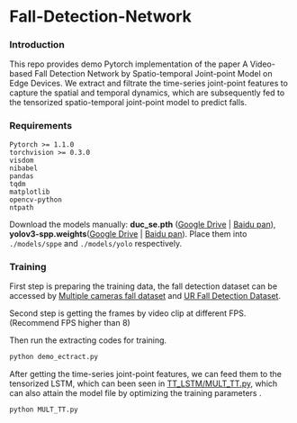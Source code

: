 # Fall-Detection-Network

### Introduction
This repo provides demo Pytorch implementation of the paper A Video-based Fall Detection Network by
Spatio-temporal Joint-point Model on Edge Devices. We extract and filtrate the time-series joint-point features to capture the spatial and temporal dynamics, which are subsequently fed to the tensorized spatio-temporal joint-point model to predict falls.

### Requirements

```
Pytorch >= 1.1.0
torchvision >= 0.3.0
visdom
nibabel
pandas
tqdm
matplotlib
opencv-python
ntpath
```

Download the models manually: **duc_se.pth** ([Google Drive]( https://drive.google.com/open?id=1OPORTWB2cwd5YTVBX-NE8fsauZJWsrtW) | [Baidu pan](https://pan.baidu.com/s/15jbRNKuslzm5wRSgUVytrA)), **yolov3-spp.weights**([Google Drive](https://drive.google.com/open?id=1D47msNOOiJKvPOXlnpyzdKA3k6E97NTC) | [Baidu pan](https://pan.baidu.com/s/1Zb2REEIk8tcahDa8KacPNA)). Place them into `./models/sppe` and `./models/yolo` respectively.

### Training

First step is preparing the training data, the fall detection dataset can be accessed by [Multiple cameras fall dataset](http://www.iro.umontreal.ca/~labimage/Dataset/) and [UR Fall Detection Dataset](http://fenix.univ.rzeszow.pl/~mkepski/ds/uf.html).

Second step is getting the frames by video clip at different FPS. (Recommend FPS higher than 8)

Then run the extracting codes for training.

```python
python demo_ectract.py
```

After getting the time-series joint-point features, we can feed them to the tensorized LSTM, which can been seen in [TT_LSTM/MULT_TT.py](TT_LSTM/MULT_TT.py), which can also attain the model file by optimizing the training parameters .

```python
python MULT_TT.py
```

